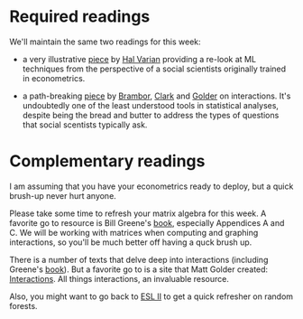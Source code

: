 
# Required readings

We'll maintain the same two readings for this week:

* a very illustrative [piece](http://www.jstor.org.ezproxy.cul.columbia.edu/stable/23723482?pq-origsite=summon&seq=1#page_scan_tab_contents) by
  [Hal Varian](http://people.ischool.berkeley.edu/~hal/) providing a 
  re-look at ML techniques from the perspective of a 
  social scientists originally trained in econometrics.   

* a path-breaking [piece](http://www.jstor.org.ezproxy.cul.columbia.edu/stable/25791835?pq-origsite=summon&seq=1#page_scan_tab_contents) 
  by [Brambor](http://thomas.brambor.com/), [Clark](https://pols.tamu.edu/about-us/faculty-directory/william-r-clark-charles-puryear-professor-of-liberal-arts/) and [Golder](http://mattgolder.com/) on interactions. It's undoubtedly 
  one of the least understood tools in statistical analyses, 
  despite being the bread and butter to address the types of 
  questions that social scentists typically ask. 

# Complementary readings

I am assuming that you have your econometrics ready to deploy,
but a quick brush-up never hurt anyone.  

Please take some time to refresh your matrix algebra for 
this week. A favorite go to resource is Bill Greene's [book](https://www.amazon.com/Econometric-Analysis-7th-William-Greene/dp/0131395386), 
especially Appendices A and C. We will be working with matrices
when computing and graphing interactions, so you'll be much better
off having a quck brush up.

There is a number of texts that delve deep into interactions (including Greene's [book](https://www.amazon.com/Econometric-Analysis-7th-William-Greene/dp/0131395386)). But a favorite go to is a site 
that Matt Golder created: [Interactions](http://people.ischool.berkeley.edu/~hal/). 
All things interactions, an invaluable resource.

Also, you might want to go back to [ESL II](https://statweb.stanford.edu/~tibs/ElemStatLearn/) to get a quick refresher on random forests. 